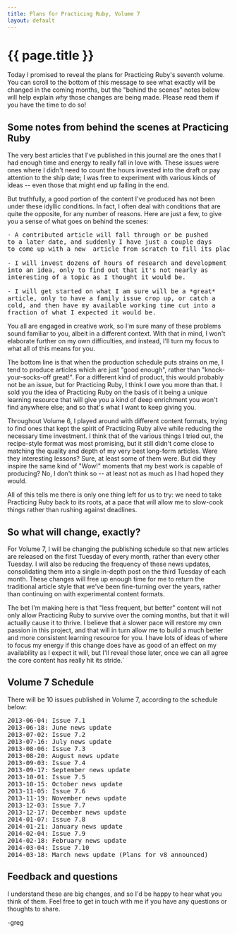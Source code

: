 ```yaml
---
title: Plans for Practicing Ruby, Volume 7
layout: default
---
```


# {{ page.title }}

Today I promised to reveal the plans for Practicing Ruby's 
seventh volume. You can scroll to the bottom of this message
to see what exactly will be changed in the coming months,
but the "behind the scenes" notes below will help explain
*why* those changes are being made. Please read them if
you have the time to do so!

## Some notes from behind the scenes at Practicing Ruby

The very best articles that I've published in this journal 
are the ones that I had enough time and energy to really 
fall in love with. These issues were ones where I didn't 
need to count the hours invested into the draft or pay 
attention to the ship date; I was free to experiment 
with various kinds of ideas -- even those that might end 
up failing in the end.

But truthfully, a good portion of the content I've 
produced has not been under these idyllic conditions. 
In fact, I often deal with conditions that are quite the 
opposite, for any number of reasons. Here are just a few, 
to give you a sense of what goes on behind the scenes:

<pre>
- A contributed article will fall through or be pushed 
to a later date, and suddenly I have just a couple days 
to come up with a new  article from scratch to fill its place. 

- I will invest dozens of hours of research and development
into an idea, only to find out that it's not nearly as 
interesting of a topic as I thought it would be.

- I will get started on what I am sure will be a *great* 
article, only to have a family issue crop up, or catch a 
cold, and then have my available working time cut into a 
fraction of what I expected it would be.
</pre>

You all are engaged in creative work, so I'm sure many of these 
problems sound familiar to you, albeit in a different context.
With that in mind, I won't elaborate further on my own 
difficulties, and instead, I'll turn my focus to what all of 
this means for you.

The bottom line is that when the production schedule puts 
strains on me, I tend to produce articles which are just
"good enough", rather than "knock-your-socks-off great!". 
For a different kind of product, this would probably not 
be an issue, but for Practicing Ruby, I think I owe you more 
than that. I sold you the idea of Practicing Ruby on the basis
of it being a unique learning resource that will give you a 
kind of deep enrichment you won't find anywhere else; and so
that's what I want to keep giving you.

Throughout Volume 6, I played around with different content 
formats, trying to find ones that kept the spirit of 
Practicing Ruby alive while reducing the necessary time 
investment. I think that of the various things I tried out, 
the recipe-style format was most promising, but it still didn't 
come close to matching the quality and depth of my very best 
long-form articles. Were they interesting lessons? Sure, at least 
some of them were. But did they inspire the same kind of "Wow!"
moments that my best work is capable of producing? No, I don't
think so -- at least not as much as I had hoped they would.

All of this tells me there is only one thing left for us 
to try: we need to take Practicing Ruby back to its roots, at a pace 
that will allow me to slow-cook things rather than rushing 
against deadlines.

## So what will change, exactly?

For Volume 7, I will be changing the publishing schedule 
so that new articles are released on the first Tuesday of 
every month, rather than every other Tuesday. I will also be 
reducing the frequency of these news updates, consolidating them 
into a single in-depth post on the third Tuesday of each month.
These changes will free up enough time for me to return the 
traditional article style that we've been fine-turning over the 
years, rather than continuing on with experimental content formats.

The bet I'm making here is that "less frequent, but better" content
will not only allow Practicing Ruby to survive over the coming 
months, but that it will actually cause it to thrive. I
believe that a slower pace will restore my own passion in this
project, and that will in turn allow me to build a much better
and more consistent learning resource for you. I have lots of ideas of
where to focus my energy if this change does have as good of an
effect on my availability as I expect it will, but I'll reveal those 
later, once we can all agree the core content has really hit 
its stride.`

## Volume 7 Schedule

There will be 10 issues published in Volume 7, according
to the schedule below:

<pre>
2013-06-04: Issue 7.1
2013-06-18: June news update
2013-07-02: Issue 7.2
2013-07-16: July news update
2013-08-06: Issue 7.3
2013-08-20: August news update
2013-09-03: Issue 7.4
2013-09-17: September news update
2013-10-01: Issue 7.5
2013-10-15: October news update
2013-11-05: Issue 7.6
2013-11-19: November news update
2013-12-03: Issue 7.7
2013-12-17: December news update
2014-01-07: Issue 7.8
2014-01-21: January news update
2014-02-04: Issue 7.9
2014-02-18: February news update
2014-03-04: Issue 7.10
2014-03-18: March news update (Plans for v8 announced)
</pre>

## Feedback and questions

I understand these are big changes, and so I'd be happy to hear
what you think of them. Feel free to get in touch with me
if you have any questions or thoughts to share.

-greg
